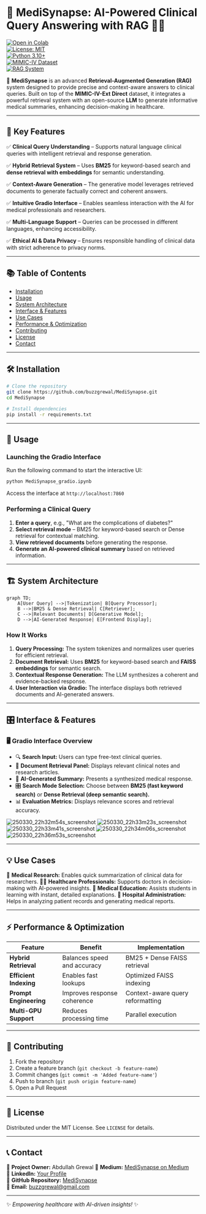 # 🏥 MediSynapse: AI-Powered Clinical Query Answering with RAG 🧠💡

[![Open in Colab](https://colab.research.google.com/assets/colab-badge.svg)](https://colab.research.google.com/github/buzzgrewal/medisynapse/blob/main/medisynapse.ipynb)  
[![License: MIT](https://img.shields.io/badge/License-MIT-yellow.svg)](https://opensource.org/licenses/MIT)  
[![Python 3.10+](https://img.shields.io/badge/Python-3.10%2B-blue.svg)](https://www.python.org/downloads/)  
[![MIMIC-IV Dataset](https://img.shields.io/badge/Dataset-MIMIC--IV-blue)](https://physionet.org/content/mimiciv/2.0/)  
[![RAG System](https://img.shields.io/badge/RAG-Powered%20by%20BM25%20&%20LLM-purple)](https://github.com/buzzgrewal/MediSynapse)  



🚀 **MediSynapse** is an advanced **Retrieval-Augmented Generation (RAG)** system designed to provide precise and context-aware answers to clinical queries. Built on top of the **MIMIC-IV-Ext Direct** dataset, it integrates a powerful retrieval system with an open-source **LLM** to generate informative medical summaries, enhancing decision-making in healthcare. 

---

## 🌟 Key Features

✅ **Clinical Query Understanding** – Supports natural language clinical queries with intelligent retrieval and response generation.

✅ **Hybrid Retrieval System** – Uses **BM25** for keyword-based search and **dense retrieval with embeddings** for semantic understanding.

✅ **Context-Aware Generation** – The generative model leverages retrieved documents to generate factually correct and coherent answers.

✅ **Intuitive Gradio Interface** – Enables seamless interaction with the AI for medical professionals and researchers.

✅ **Multi-Language Support** – Queries can be processed in different languages, enhancing accessibility.

✅ **Ethical AI & Data Privacy** – Ensures responsible handling of clinical data with strict adherence to privacy norms.


---

## 📚 Table of Contents
- [Installation](#-installation)
- [Usage](#-usage)
- [System Architecture](#-system-architecture)
- [Interface & Features](#-interface--features)
- [Use Cases](#-use-cases)
- [Performance & Optimization](#-performance--optimization)
- [Contributing](#-contributing)
- [License](#-license)
- [Contact](#-contact)

---

## 🛠️ Installation

```bash
# Clone the repository
git clone https://github.com/buzzgrewal/MediSynapse.git
cd MediSynapse

# Install dependencies
pip install -r requirements.txt

```

---

## 🚀 Usage

### **Launching the Gradio Interface**
Run the following command to start the interactive UI:
```bash
python MediSynapse_gradio.ipynb
```
Access the interface at `http://localhost:7860`

### **Performing a Clinical Query**
1. **Enter a query**, e.g., "What are the complications of diabetes?"
2. **Select retrieval mode** – BM25 for keyword-based search or Dense retrieval for contextual matching.
3. **View retrieved documents** before generating the response.
4. **Generate an AI-powered clinical summary** based on retrieved information.

---

## 🏗️ System Architecture

```mermaid
graph TD;
    A[User Query] -->|Tokenization| B[Query Processor];
    B -->|BM25 & Dense Retrieval| C[Retriever];
    C -->|Relevant Documents| D[Generative Model];
    D -->|AI-Generated Response| E[Frontend Display];
```

### **How It Works**
1. **Query Processing:** The system tokenizes and normalizes user queries for efficient retrieval.
2. **Document Retrieval:** Uses **BM25** for keyword-based search and **FAISS embeddings** for semantic search.
3. **Contextual Response Generation:** The LLM synthesizes a coherent and evidence-backed response.
4. **User Interaction via Gradio:** The interface displays both retrieved documents and AI-generated answers.

---

## 🎛️ Interface & Features

### **🖥️ Gradio Interface Overview**

- 🔍 **Search Input:** Users can type free-text clinical queries.
- 📄 **Document Retrieval Panel:** Displays relevant clinical notes and research articles.
- 🤖 **AI-Generated Summary:** Presents a synthesized medical response.
- 🎛️ **Search Mode Selection:** Choose between **BM25 (fast keyword search)** or **Dense Retrieval (deep semantic search).**
- 📊 **Evaluation Metrics:** Displays relevance scores and retrieval accuracy.

![250330_22h32m54s_screenshot](https://github.com/user-attachments/assets/02dedc3f-1dba-4d6f-bea6-41ad06f60ab2)
![250330_22h33m23s_screenshot](https://github.com/user-attachments/assets/3b428b42-e958-47e3-a593-2c972df7c59d)
![250330_22h33m41s_screenshot](https://github.com/user-attachments/assets/dd11dd09-1716-4f8c-a47b-525c8fe74d7c)
![250330_22h34m06s_screenshot](https://github.com/user-attachments/assets/2599b172-df66-41dc-b7af-a18888513944)
![250330_22h36m53s_screenshot](https://github.com/user-attachments/assets/f794810a-1a1e-47dd-aad4-ff6f27b8924c)



---

## 💡 Use Cases

🔬 **Medical Research:** Enables quick summarization of clinical data for researchers.
👩‍⚕️ **Healthcare Professionals:** Supports doctors in decision-making with AI-powered insights.
📖 **Medical Education:** Assists students in learning with instant, detailed explanations.
🏥 **Hospital Administration:** Helps in analyzing patient records and generating medical reports.

---

## ⚡ Performance & Optimization

| Feature | Benefit | Implementation |
|---------|---------|---------------|
| **Hybrid Retrieval** | Balances speed and accuracy | BM25 + Dense FAISS retrieval |
| **Efficient Indexing** | Enables fast lookups | Optimized FAISS indexing |
| **Prompt Engineering** | Improves response coherence | Context-aware query reformatting |
| **Multi-GPU Support** | Reduces processing time | Parallel execution |

---

## 🤝 Contributing

1. Fork the repository
2. Create a feature branch (`git checkout -b feature-name`)
3. Commit changes (`git commit -m 'Added feature-name'`)
4. Push to branch (`git push origin feature-name`)
5. Open a Pull Request

---

## 📜 License

Distributed under the MIT License. See `LICENSE` for details.

---

## 📞 Contact

💼 **Project Owner:** Abdullah Grewal
🔗 **Medium:** [MediSynapse on Medium](https://buzzgrewal.medium.com/medisynapse-ai-powered-clinical-query-answering-medical-text-generation-4e3b0daf6f35)  
🔗 **LinkedIn:** [Your Profile](https://linkedin.com/in/abdullahgrewal)  
📂 **GitHub Repository:** [MediSynapse](https://github.com/buzzgrewal/MediSynapse)  
📧 **Email:** buzzgrewal@gmail.com  

---

✨ *Empowering healthcare with AI-driven insights!* ✨

